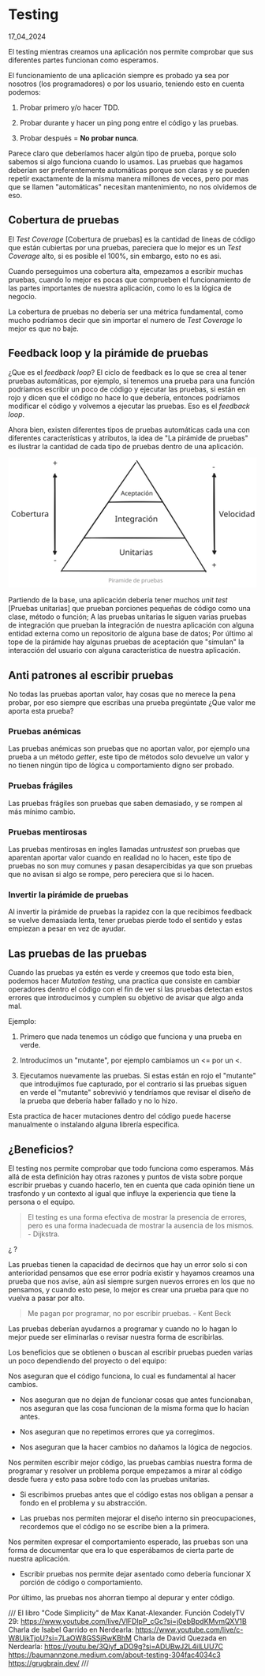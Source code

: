 # Testing
17_04_2024

El testing mientras creamos una aplicación nos permite comprobar que sus diferentes partes funcionan como esperamos.

El funcionamiento de una aplicación siempre es probado ya sea por nosotros (los programadores) o por los usuario, teniendo esto en cuenta podemos: 

1. Probar primero y/o hacer TDD.

2. Probar durante y hacer un ping pong entre el código y las pruebas.

3. Probar después = **No probar nunca**.

Parece claro que deberíamos hacer algún tipo de prueba, porque solo sabemos si algo funciona cuando lo usamos. Las pruebas que hagamos deberían ser preferentemente automáticas porque son claras y se pueden repetir exactamente de la misma manera millones de veces, pero por mas que se llamen "automáticas" necesitan mantenimiento, no nos olvidemos de eso.

## Cobertura de pruebas

El *Test Coverage* [Cobertura de pruebas] es la cantidad de lineas de código que están cubiertas por una pruebas, pareciera que lo mejor es un *Test Coverage* alto, si es posible el 100%, sin embargo, esto no es asi.

Cuando perseguimos una cobertura alta, empezamos a escribir muchas pruebas, cuando lo mejor es pocas que comprueben el funcionamiento de las partes importantes de nuestra aplicación, como lo es la lógica de negocio.

La cobertura de pruebas no debería ser una métrica fundamental, como mucho podríamos decir que sin importar el numero de *Test Coverage* lo mejor es que no baje.

## Feedback loop y la pirámide de pruebas

¿Que es el *feedback loop*? El ciclo de feedback es lo que se crea al tener pruebas automáticas, por ejemplo, si tenemos una prueba para una función podríamos escribir un poco de código y ejecutar las pruebas, si están en rojo y dicen que el código no hace lo que debería, entonces podríamos modificar el código y volvemos a ejecutar las pruebas. Eso es el *feedback loop*.

Ahora bien, existen diferentes tipos de pruebas automáticas cada una con diferentes características y atributos, la idea de "La pirámide de pruebas" es ilustrar la cantidad de cada tipo de pruebas dentro de una aplicación.

![Pirámide del testing o pirámide de pruebas](../imagenes/Piramide_de_pruebas.svg)

Partiendo de la base, una aplicación debería tener muchos *unit test* [Pruebas unitarias] que prueban porciones pequeñas de código como una clase, método o función; A las pruebas unitarias le siguen varias pruebas de integración que prueban la integración de nuestra aplicación con alguna entidad externa como un repositorio de alguna base de datos; Por último al tope de la pirámide hay algunas pruebas de aceptación que "simulan" la interacción del usuario con alguna característica de nuestra aplicación.

## Anti patrones al escribir pruebas

No todas las pruebas aportan valor, hay cosas que no merece la pena probar, por eso siempre que escribas una prueba pregúntate ¿Que valor me aporta esta prueba?

### Pruebas anémicas

Las pruebas anémicas son pruebas que no aportan valor, por ejemplo una prueba a un método *getter*, este tipo de métodos solo devuelve un valor y no tienen ningún tipo de lógica u comportamiento digno ser probado. 

### Pruebas frágiles

Las pruebas frágiles son pruebas que saben demasiado, y se rompen al más mínimo cambio.

### Pruebas mentirosas

Las pruebas mentirosas en ingles llamadas *untrustest* son pruebas que aparentan aportar valor cuando en realidad no lo hacen, este tipo de pruebas no son muy comunes y pasan desapercibidas ya que son pruebas que no avisan si algo se rompe, pero pereciera que si lo hacen.

### Invertir la pirámide de pruebas

Al invertir la pirámide de pruebas la rapidez con la que recibimos feedback se vuelve demasiada lenta, tener pruebas pierde todo el sentido y estas empiezan a pesar en vez de ayudar.

## Las pruebas de las pruebas

Cuando las pruebas ya estén es verde y creemos que todo esta bien, podemos hacer *Mutation testing*, una practica que consiste en cambiar operadores dentro el código con el fin de ver si las pruebas detectan estos errores que introducimos y cumplen su objetivo de avisar que algo anda mal.

Ejemplo:

1. Primero que nada tenemos un código que funciona y una prueba en verde.

2. Introducimos un "mutante", por ejemplo cambiamos un <= por un <. 

3. Ejecutamos nuevamente las pruebas. Si estas están en rojo el "mutante" que introdujimos fue capturado, por el contrario si las pruebas siguen en verde el "mutante" sobrevivió y tendríamos que revisar el diseño de la prueba que debería haber fallado y no lo hizo.

Esta practica de hacer mutaciones dentro del código puede hacerse manualmente o instalando alguna librería especifica.

## ¿Beneficios?

El testing nos permite comprobar que todo funciona como esperamos. Más allá de esta definición hay otras razones y puntos de vista sobre porque escribir pruebas y cuando hacerlo, ten en cuenta que cada opinión tiene un trasfondo y un contexto al igual que influye la experiencia que tiene la persona o el equipo.

> El testing es una forma efectiva de mostrar la presencia de errores, pero es una forma inadecuada de mostrar la ausencia de los mismos. - Dijkstra.

¿ ?

Las pruebas tienen la capacidad de decirnos que hay un error solo si con anterioridad pensamos que ese error podría existir y hayamos creamos una prueba que nos avise, aún asi siempre surgen nuevos errores en los que no pensamos, y cuando esto pese, lo mejor es crear una prueba para que no vuelva a pasar por alto.

> Me pagan por programar, no por escribir pruebas. - Kent Beck

Las pruebas deberían ayudarnos a programar y cuando no lo hagan lo mejor puede ser eliminarlas o revisar nuestra forma de escribirlas.

Los beneficios que se obtienen o buscan al escribir pruebas pueden varias un poco dependiendo del proyecto o del equipo:

Nos aseguran que el código funciona, lo cual es fundamental al hacer cambios.

* Nos aseguran que no dejan de funcionar cosas que antes funcionaban, nos aseguran que las cosa funcionan de la misma forma que lo hacían antes.

* Nos aseguran que no repetimos errores que ya corregimos.

* Nos aseguran que la hacer cambios no dañamos la lógica de negocios.

Nos permiten escribir mejor código, las pruebas cambias nuestra forma de programar y resolver un problema porque empezamos a mirar al código desde fuera y esto pasa sobre todo con las pruebas unitarias.

* Si escribimos pruebas antes que el código estas nos obligan a pensar a fondo en el problema y su abstracción.

* Las pruebas nos permiten mejorar el diseño interno sin preocupaciones, recordemos que el código no se escribe bien a la primera.

Nos permiten expresar el comportamiento esperado, las pruebas son una forma de documentar que era lo que esperábamos de cierta parte de nuestra aplicación.

* Escribir pruebas nos permite dejar asentado como debería funcionar X porción de código o comportamiento.

Por último, las pruebas nos ahorran tiempo al depurar y enter código.

///
El libro "Code Simplicity" de Max Kanat-Alexander.
Función CodelyTV 29: https://www.youtube.com/live/VlFDlpP_cGc?si=j0ebBpdKMvmQXV1B
Charla de Isabel Garrido en Nerdearla: https://www.youtube.com/live/c-W8UjkTjoU?si=7LaOW8GSSjRwKBhM
Charla de David Quezada en Nerdearla: https://youtu.be/3Qiyf_aDO9g?si=ADUBwJ2L4iILUU7C
https://baumannzone.medium.com/about-testing-304fac4034c3
https://grugbrain.dev/
///